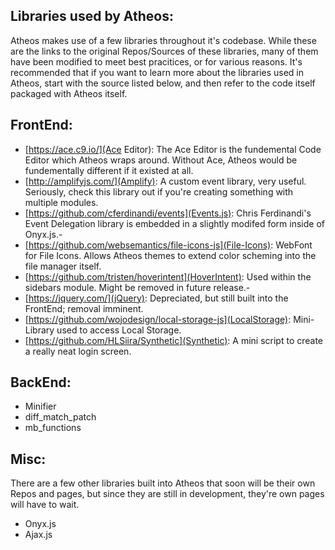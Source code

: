 ## Libraries used by Atheos:

Atheos makes use of a few libraries throughout it's codebase. While these are the links to the original Repos/Sources of these libraries, many of them have been modified to meet best pracitices, or for various reasons. It's recommended that if you want to learn more about the libraries used in Atheos, start with the source listed below, and then refer to the code itself packaged with Atheos itself.

## FrontEnd:
- [https://ace.c9.io/](Ace Editor): The Ace Editor is the fundemental Code Editor which Atheos wraps around. Without Ace, Atheos would be fundementally different if it existed at all.
- [http://amplifyjs.com/](Amplify): A custom event library, very useful. Seriously, check this library out if you're creating something with multiple modules.
- [https://github.com/cferdinandi/events](Events.js): Chris Ferdinandi's Event Delegation library is embedded in a slightly modifed form inside of Onyx.js.- 
- [https://github.com/websemantics/file-icons-js](File-Icons): WebFont for File Icons. Allows Atheos themes to extend color scheming into the file manager itself.
- [https://github.com/tristen/hoverintent](HoverIntent): Used within the sidebars module. Might be removed in future release.- 
- [https://jquery.com/](jQuery): Depreciated, but still built into the FrontEnd; removal imminent.
- [https://github.com/wojodesign/local-storage-js](LocalStorage): Mini-Library used to access Local Storage.
- [https://github.com/HLSiira/Synthetic](Synthetic): A mini script to create a really neat login screen.


## BackEnd:
- Minifier
- diff_match_patch
- mb_functions



## Misc:
There are a few other libraries built into Atheos that soon will be their own Repos and pages, but since they are still in development, they're own pages will have to wait.
- Onyx.js
- Ajax.js